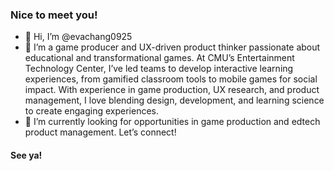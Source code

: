 ### Nice to meet you!
- 👋 Hi, I’m @evachang0925
- 👀 I’m a game producer and UX-driven product thinker passionate about educational and transformational games. At CMU’s Entertainment Technology Center, I’ve led teams to develop interactive learning experiences, from gamified classroom tools to mobile games for social impact.
With experience in game production, UX research, and product management, I love blending design, development, and learning science to create engaging experiences.
- 🌱 I’m currently looking for opportunities in game production and edtech product management. Let’s connect!
#### See ya! 
<!--- 💞️ I’m looking to collaborate on ... --->
<!--- 📫 How to reach me ... --->

<!---
evachang0925/evachang0925 is a ✨ special ✨ repository because its `README.md` (this file) appears on your GitHub profile.
You can click the Preview link to take a look at your changes.
--->
